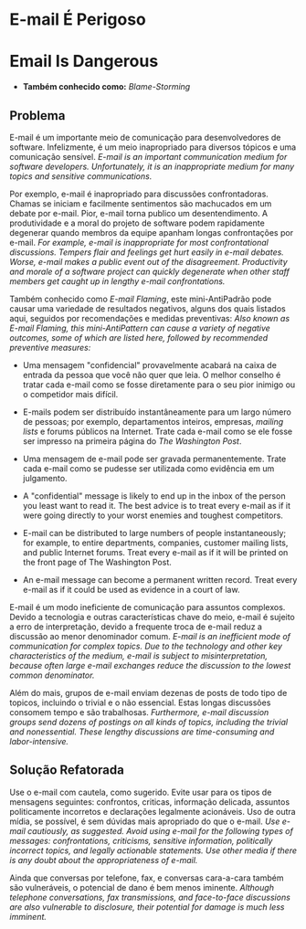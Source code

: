 # E-mail É Perigoso
# Email Is Dangerous
* **Também conhecido como:** _Blame-Storming_

## Problema
E-mail é um importante meio de comunicação para desenvolvedores de software. Infelizmente, é um meio inapropriado para diversos tópicos e uma comunicação sensível.
*E-mail is an important communication medium for software developers. Unfortunately, it is an inappropriate medium for many topics and sensitive communications.*

Por exemplo, e-mail é inapropriado para discussões confrontadoras. Chamas se iniciam e facilmente sentimentos são machucados em um debate por e-mail. Pior, e-mail torna publico um desentendimento. A produtividade e a moral do projeto de software podem rapidamente degenerar quando membros da equipe apanham longas confrontações por e-mail.
*For example, e-mail is inappropriate for most confrontational discussions. Tempers flair and feelings get hurt easily in e-mail debates. Worse, e-mail makes a public event out of the disagreement. Productivity and morale of a software project can quickly degenerate when other staff members get caught up in lengthy e-mail confrontations.*

Também conhecido como *E-mail Flaming*, este mini-AntiPadrão pode causar uma variedade de resultados negativos, alguns dos quais listados aqui, seguidos por recomendações e medidas preventivas:
*Also known as E-mail Flaming, this mini-AntiPattern can cause a variety of negative outcomes, some of which are listed here, followed by recommended preventive measures:*

 * Uma mensagem "confidencial" provavelmente acabará na caixa de entrada da pessoa que você não quer que leia. O melhor conselho é tratar cada e-mail como se fosse diretamente para o seu pior inimigo ou o competidor mais difícil. 
 * E-mails podem ser distribuído instantâneamente para um largo número de pessoas; por exemplo, departamentos inteiros, empresas, _mailing lists_ e forums públicos na Internet. Trate cada e-mail como se ele fosse ser impresso na primeira página do _The Washington Post_.
 * Uma mensagem de e-mail pode ser gravada permanentemente. Trate cada e-mail como se pudesse ser utilizada como evidência em um julgamento.
 
 * A "confidential" message is likely to end up in the inbox of the person you least want to read it. The best advice is to treat every e-mail as if it were going directly to your worst enemies and toughest competitors.
 * E-mail can be distributed to large numbers of people instantaneously; for example, to entire departments, companies, customer mailing lists, and public Internet forums. Treat every e-mail as if it will be printed on the front page of The Washington Post.
 * An e-mail message can become a permanent written record. Treat every e-mail as if it could be used as evidence in a court of law.

E-mail é um modo ineficiente de comunicação para assuntos complexos. Devido a tecnologia e outras características chave do meio, e-mail é sujeito a erro de interpretação, devido a frequente troca de e-mail reduz a discussão ao menor denominador comum.
*E-mail is an inefficient mode of communication for complex topics. Due to the technology and other key characteristics of the medium, e-mail is subject to misinterpretation, because often large e-mail exchanges reduce the discussion to the lowest common denominator.*

Além do mais, grupos de e-mail enviam dezenas de posts de todo tipo de topicos, incluindo o trivial e o não essencial. Estas longas discussões consomem tempo e são trabalhosas.
*Furthermore, e-mail discussion groups send dozens of postings on all kinds of topics, including the trivial and nonessential. These lengthy discussions are time-consuming and labor-intensive.*

## Solução Refatorada
Use o e-mail com cautela, como sugerido. Evite usar para os tipos de mensagens seguintes: confrontos, criticas, informação delicada, assuntos politicamente incorretos e declarações legalmente acionáveis. Uso de outra mídia, se possível, é sem dúvidas mais apropriado do que o e-mail.
*Use e-mail cautiously, as suggested. Avoid using e-mail for the following types of messages: confrontations, criticisms, sensitive information, politically incorrect topics, and legally actionable statements. Use other media if there is any doubt about the appropriateness of e-mail.*

Ainda que conversas por telefone, fax, e conversas cara-a-cara também são vulneráveis, o potencial de dano é bem menos iminente.
*Although telephone conversations, fax transmissions, and face-to-face discussions are also vulnerable to disclosure, their potential for damage is much less imminent.*